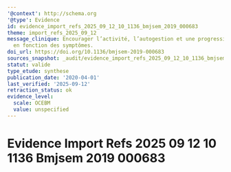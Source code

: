 ```yaml
---
'@context': http://schema.org
'@type': Evidence
id: evidence_import_refs_2025_09_12_10_1136_bmjsem_2019_000683
theme: import_refs_2025_09_12
message_clinique: Encourager l’activité, l’autogestion et une progression graduée
  en fonction des symptômes.
doi_url: https://doi.org/10.1136/bmjsem-2019-000683
sources_snapshot: _audit/evidence_import_refs_2025_09_12_10_1136_bmjsem_2019_000683.json
statut: valide
type_etude: synthese
publication_date: '2020-04-01'
last_verified: '2025-09-12'
retraction_status: ok
evidence_level:
  scale: OCEBM
  value: unspecified
---
```

# Evidence Import Refs 2025 09 12 10 1136 Bmjsem 2019 000683

